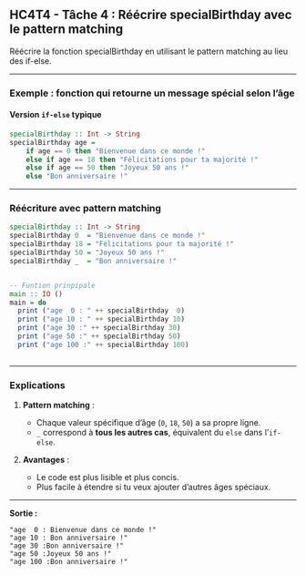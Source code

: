 ## HC4T4 - Tâche 4 : Réécrire specialBirthday avec le pattern matching

Réécrire la fonction specialBirthday en utilisant le pattern matching au lieu des if-else.

---

### Exemple : fonction qui retourne un message spécial selon l’âge

#### Version `if-else` typique

```haskell
specialBirthday :: Int -> String
specialBirthday age =
    if age == 0 then "Bienvenue dans ce monde !"
    else if age == 18 then "Félicitations pour ta majorité !"
    else if age == 50 then "Joyeux 50 ans !"
    else "Bon anniversaire !"
```

---

### Réécriture avec **pattern matching**

```haskell
specialBirthday :: Int -> String
specialBirthday 0  = "Bienvenue dans ce monde !"
specialBirthday 18 = "Félicitations pour ta majorité !"
specialBirthday 50 = "Joyeux 50 ans !"
specialBirthday _  = "Bon anniversaire !"


-- Funtion prinpipale
main :: IO ()
main = do 
  print ("age  0 : " ++ specialBirthday  0)
  print ("age 10 : " ++ specialBirthday 10)
  print ("age 30 :" ++ specialBirthday 30)
  print ("age 50 :" ++ specialBirthday 50)
  print ("age 100 :" ++ specialBirthday 100)
  
```

---

### Explications

1. **Pattern matching** :

   * Chaque valeur spécifique d’âge (`0`, `18`, `50`) a sa propre ligne.
   * `_` correspond à **tous les autres cas**, équivalent du `else` dans l’`if-else`.

2. **Avantages** :

   * Le code est plus lisible et plus concis.
   * Plus facile à étendre si tu veux ajouter d’autres âges spéciaux.

---

**Sortie :**

```
"age  0 : Bienvenue dans ce monde !"
"age 10 : Bon anniversaire !"
"age 30 :Bon anniversaire !"
"age 50 :Joyeux 50 ans !"
"age 100 :Bon anniversaire !"

```
